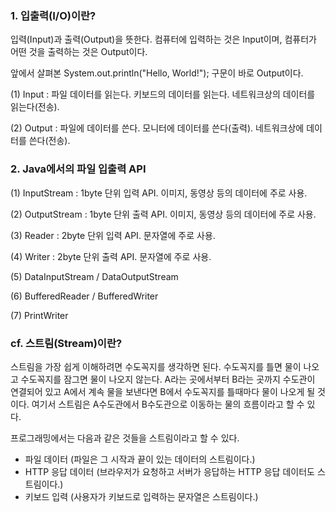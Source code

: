 ### 1. 입출력(I/O)이란?

 

입력(Input)과 출력(Output)을 뜻한다. 컴퓨터에 입력하는 것은 Input이며, 컴퓨터가 어떤 것을 출력하는 것은 Output이다.

앞에서 살펴본 System.out.println("Hello, World!"); 구문이 바로 Output이다.  

  

 

(1) Input : 파일 데이터를 읽는다. 키보드의 데이터를 읽는다. 네트워크상의 데이터를 읽는다(전송).

(2) Output : 파일에 데이터를 쓴다. 모니터에 데이터를 쓴다(출력). 네트워크상에 데이터를 쓴다(전송).

 

 

### 2. Java에서의 파일 입출력 API

 

(1) InputStream : 1byte 단위 입력 API. 이미지, 동영상 등의 데이터에 주로 사용.

(2) OutputStream : 1byte 단위 출력 API. 이미지, 동영상 등의 데이터에 주로 사용.

(3) Reader : 2byte 단위 입력 API. 문자열에 주로 사용.

(4) Writer : 2byte 단위 출력 API. 문자열에 주로 사용.

 

(5) DataInputStream / DataOutputStream

(6) BufferedReader / BufferedWriter

(7) PrintWriter

 

 

### cf. 스트림(Stream)이란?

스트림을 가장 쉽게 이해하려면 수도꼭지를 생각하면 된다. 수도꼭지를 틀면 물이 나오고 수도꼭지를 잠그면 물이 나오지 않는다. A라는 곳에서부터 B라는 곳까지 수도관이 연결되어 있고 A에서 계속 물을 보낸다면 B에서 수도꼭지를 틀때마다 물이 나오게 될 것이다. 여기서 스트림은 A수도관에서 B수도관으로 이동하는 물의 흐름이라고 할 수 있다.

프로그래밍에서는 다음과 같은 것들을 스트림이라고 할 수 있다.

- 파일 데이터 (파일은 그 시작과 끝이 있는 데이터의 스트림이다.)
- HTTP 응답 데이터 (브라우저가 요청하고 서버가 응답하는 HTTP 응답 데이터도 스트림이다.)
- 키보드 입력 (사용자가 키보드로 입력하는 문자열은 스트림이다.) 
  
